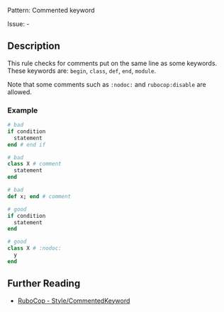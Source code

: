 Pattern: Commented keyword

Issue: -

## Description

This rule checks for comments put on the same line as some keywords. These keywords are: `begin`, `class`, `def`, `end`, `module`.

Note that some comments such as `:nodoc:` and `rubocop:disable` are allowed.

### Example

```ruby
# bad
if condition
  statement
end # end if

# bad
class X # comment
  statement
end

# bad
def x; end # comment

# good
if condition
  statement
end

# good
class X # :nodoc:
  y
end
```

## Further Reading

* [RuboCop - Style/CommentedKeyword](https://rubocop.readthedocs.io/en/latest/cops_style/#stylecommentedkeyword)
